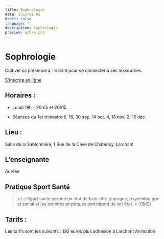 ```yaml
---
title: Sophrologie
date: 2023-01-01
draft: false
language: fr
description: Sophrologie
preview: arbre.png
---
```

# Sophrologie

Cultiver sa présence à l’instant pour se connecter à ses ressources.

<div > 
          <a href="https://larchant-animation.s2.yapla.com/fr/ateliers-adultes-2024-2025-14141" class="items-center px-6 py-3 border border-transparent text-base font-medium rounded-md shadow-sm text-white bg-indigo-500 hover:bg-indigo-800 focus:outline-none focus:ring-2 focus:ring-offset-2 focus:ring-indigo-500 ">
            S'inscrire en ligne
          </a>
          
</div>

## Horaires :

- Lundi 19h - 20h15 et 20h15

- Séances du 1er trimestre 9, 16, 30 sep. 14 oct. 4, 18 nov. 2, 16 déc.

## Lieu :
Salle de la Sablonnière, 1 Rue de la Cave de Châtenoy, Larchant

## L'enseignante

Aurélie

## Pratique Sport Santé
> « Le Sport santé permet un état de bien-être physique, psychologique et social et les activités physiques participent de cet état. » (OMS)


## Tarifs :

Les tarifs sont les suivants : 192 euros plus adhésion à Larchant Animation.




